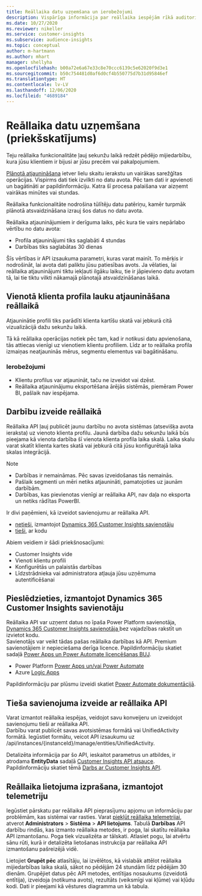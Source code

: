 ```yaml
---
title: Reāllaika datu uzņemšana un ierobežojumi
description: Vispārīga informācija par reāllaika iespējām rīkā auditorijas ieskati.
ms.date: 10/27/2020
ms.reviewer: nikeller
ms.service: customer-insights
ms.subservice: audience-insights
ms.topic: conceptual
author: m-hartmann
ms.author: mhart
manager: shellyha
ms.openlocfilehash: b00a72e6a67e33c8e70ccc6139c5e62020f9d3e1
ms.sourcegitcommit: b50c754481d0af6d0cf4b550775d7b31d95846ef
ms.translationtype: HT
ms.contentlocale: lv-LV
ms.lasthandoff: 12/06/2020
ms.locfileid: "4689184"
---
```

# <a name="real-time-data-ingestion-preview"></a>Reāllaika datu uzņemšana (priekšskatījums)

Teju reāllaika funkcionalitāte ļauj sekunžu laikā redzēt pēdējo mijiedarbību, kura jūsu klientiem ir bijusi ar jūsu precēm vai pakalpojumiem.

[Plānotā atjaunināšana](system.md#schedule-tab) ietver lielu skaitu ierakstu un vairākas sarežģītas operācijas. Vispirms dati tiek izvilkti no datu avota. Pēc tam dati ir apvienoti un bagātināti ar papildinformāciju. Katra šī procesa palaišana var aizņemt vairākas minūtes vai stundas.

Reāllaika funkcionalitāte nodrošina tūlītēju datu patēriņu, kamēr turpmāk plānotā atsvaidzināšana izrauj šos datus no datu avota.

Reāllaika atjauninājumiem ir derīguma laiks, pēc kura tie vairs nepārlabo vērtību no datu avota:

- Profila atjauninājumi tiks saglabāti 4 stundas
- Darbības tiks saglabātas 30 dienas

Šīs vērtības ir API izsaukuma parametri, kuras varat mainīt. To mērķis ir nodrošināt, lai avota dati paliktu jūsu patiesības avots. Ja vēlaties, lai reāllaika atjauninājumi tiktu iekļauti ilgāku laiku, tie ir jāpievieno datu avotam tā, lai tie tiktu vilkti nākamajā plānotajā atsvaidzināšanas laikā.

## <a name="real-time-update-of-the-unified-customer-profile-fields"></a>Vienotā klienta profila lauku atjaunināšana reāllaikā

Atjauninātie profili tiks parādīti klienta kartīšu skatā vai jebkurā citā vizualizācijā dažu sekunžu laikā.

Tā kā reāllaika operācijas notiek pēc tam, kad ir notikusi datu apvienošana, tās attiecas vienīgi uz vienotiem klientu profiliem. Līdz ar to reāllaika profila izmaiņas neatjauninās mērus, segmentu elementus vai bagātināšanu.

### <a name="limitations"></a>Ierobežojumi

- Klientu profilus var atjaunināt, taču ne izveidot vai dzēst.
- Reāllaika atjauninājumu eksportēšana ārējās sistēmās, piemēram Power BI, pašlaik nav iespējama.

## <a name="real-time-creation-of-activities"></a>Darbību izveide reāllaikā

Reāllaika API ļauj publicēt jaunu darbību no avota sistēmas (atsevišķa avota ieraksta) uz vienoto klienta profilu. Jaunā darbība dažu sekunžu laikā būs pieejama kā vienota darbība šī vienota klienta profila laika skalā. Laika skalu varat skatīt klienta kartes skatā vai jebkurā citā jūsu konfigurētajā laika skalas integrācijā.

> [!NOTE]
>
> - Darbības ir nemaināmas. Pēc savas izveidošanas tās nemainās.
> - Pašlaik segmenti un mēri netiks atjaunināti, pamatojoties uz jaunām darbībām.
> - Darbības, kas pievienotas vienīgi ar reāllaika API, nav daļa no eksporta un netiks rādītas PowerBI.

Ir divi paņēmieni, kā izveidot savienojumu ar reāllaika API.

- [netieši](#connect-via-the-dynamics-365-customer-insights-connector), izmantojot [Dynamics 365 Customer Insights savienotāju](https://docs.microsoft.com/connectors/customerinsights/)
- [tieši](#connect-directly-to-the-real-time-api), ar kodu

Abiem veidiem ir šādi priekšnosacījumi:

- Customer Insights vide
- Vienoti klientu profili
- Konfigurētās un palaistās darbības
- Līdzstrādnieka vai administratora atļauja jūsu uzņēmuma autentificēšanai

## <a name="connect-via-the-dynamics-365-customer-insights-connector"></a>Pieslēdzieties, izmantojot Dynamics 365 Customer Insights savienotāju

Reāllaika API var uzņemt datus no īpaša Power Platform savienotāja, [Dynamics 365 Customer Insights savienotāja ](https://docs.microsoft.com/connectors/customerinsights/) bez vajadzības rakstīt un izvietot kodu.    
Savienotājs var veikt tādas pašas reāllaika darbības kā API. Premium savienotājiem ir nepieciešama derīga licence. Papildinformāciju skatiet sadaļā [Power Apps un Power Automate licencēšanas BUJ](https://docs.microsoft.com/power-platform/admin/powerapps-flow-licensing-faq).

- Power Platform [Power Apps un/vai Power Automate](https://docs.microsoft.com/connectors/)
- Azure [Logic Apps](https://docs.microsoft.com/azure/connectors/apis-list)

Papildinformāciju par plūsmu izveidi skatiet [Power Automate dokumentācijā](https://docs.microsoft.com/power-automate/).

## <a name="connect-directly-to-the-real-time-api"></a>Tieša savienojuma izveide ar reāllaika API

Varat izmantot reāllaika iespējas, veidojot savu konveijeru un izveidojot savienojumu tieši ar reāllaika API.    
Darbību varat publicēt savas avotsistēmas formātā vai UnifiedActivity formātā. Iegūstiet formātu, veicot API izsaukumu uz /api/instances/{instanceId}/manage/entities/UnifiedActivity.

Detalizēta informācija par šo API, ieskaitot parametrus un atbildes, ir atrodama **EntityData** sadaļā [Customer Insights API atsauce](https://developer.ci.ai.dynamics.com/api-details#api=CustomerInsights). Papildinformāciju skatiet tēmā [Darbs ar Customer Insights API](apis.md).

## <a name="understand-your-real-time-usage-with-telemetry"></a>Reāllaika lietojuma izprašana, izmantojot telemetriju

Iegūstiet pārskatu par reāllaika API pieprasījumu apjomu un informāciju par problēmām, kas sistēmai var rasties. Varat [piekļūt reāllaika telemetrijai](system.md#api-usage-tab), atverot **Administrators** > **Sistēma** > **API lietojums**. Tabulā **Darbības** API darbību rindās, kas izmanto reāllaika metodes, ir poga, lai skatītu reāllaika API izmantošanu. Poga tiek vizualizēta ar tālskati. Atlasiet pogu, lai atvērtu sānu rūti, kurā ir detalizēta lietošanas instrukcija par reāllaika API izmantošanu pašreizējā vidē.

Lietojiet **Grupēt pēc** atlasītāju, lai izvēlētos, kā vislabāk attēlot reāllaika mijiedarbības laika skalā, sākot no pēdējām 24 stundām līdz pēdējām 30 dienām. Grupējiet datus pēc API metodes, entītijas nosaukums (izveidotā entītija), izveidoja (notikuma avots), rezultāts (veiksmīgi vai kļūme) vai kļūdu kodi. Dati ir pieejami kā vēstures diagramma un kā tabula.
